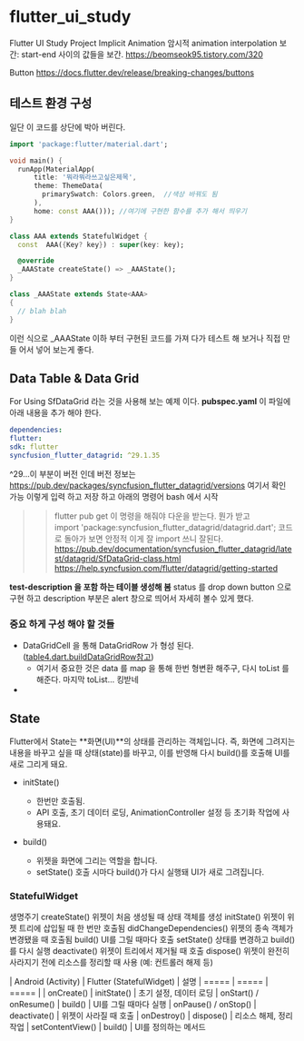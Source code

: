 # flutter_ui_study

Flutter UI Study Project
Implicit Animation 암시적 animation 
interpolation 보간: start-end 사이의 값들을 보간. 
https://beomseok95.tistory.com/320

Button
https://docs.flutter.dev/release/breaking-changes/buttons

## 테스트 환경 구성
일단 이 코드를 상단에 박아 버린다. 
```dart
import 'package:flutter/material.dart';

void main() {
  runApp(MaterialApp(
      title: '뭐라뭐라쓰고싶은제목',
      theme: ThemeData(
        primarySwatch: Colors.green,  //색상 바꿔도 됨
      ),
      home: const AAA())); //여기에 구현한 함수를 추가 해서 띄우기
}

class AAA extends StatefulWidget {
  const  AAA({Key? key}) : super(key: key);

  @override
  _AAAState createState() => _AAAState();
}

class _AAAState extends State<AAA> 
{
  // blah blah
}
```
이런 식으로 _AAAState 이하 부터 구현된 코드를 가져 다가 테스트 해 보거나 직접 만들 어서 넣어 보는게 좋다. 


## Data Table & Data Grid
For Using SfDataGrid 라는 것을 사용해 보는 예제 이다. 
**pubspec.yaml** 이 파일에 아래 내용을 추가 해야 한다.
```yaml
dependencies:
flutter:
sdk: flutter
syncfusion_flutter_datagrid: ^29.1.35
```
^29...이 부분이 버전 인데 버전 정보는 https://pub.dev/packages/syncfusion_flutter_datagrid/versions 여기서 확인 가능
이렇게 입력 하고 저장 하고 아래의 명령어 bash 에서 시작
>> flutter pub get 
이 명령을 해줘야 다운을 받는다. 뭔가 받고  
>> import 'package:syncfusion_flutter_datagrid/datagrid.dart';
코드로 돌아가 보면 안정적 이게 잘 import 쓰니 잘된다.
https://pub.dev/documentation/syncfusion_flutter_datagrid/latest/datagrid/SfDataGrid-class.html
https://help.syncfusion.com/flutter/datagrid/getting-started

**test-description 을 포함 하는 테이블 생성해 봄**
status 를 drop down button 으로 구현 하고 description 부분은 alert 창으로 띄어서 자세히 볼수 있게 했다. 

### 중요 하게 구성 해야 할 것들
- DataGridCell 을 통해 DataGridRow 가 형성 된다. ([table4.dart.buildDataGridRow참고](lib/tables/table4.dart:131))
  - 여기서 중요한 것은  data 를 map 을 통해 한번 형변환 해주구, 다시 toList 를 해준다. 마지막 toList... 킹받네
- 


## State
Flutter에서 State는 **화면(UI)**의 상태를 관리하는 객체입니다. 
즉, 화면에 그려지는 내용을 바꾸고 싶을 때 상태(state)를 바꾸고,
이를 반영해 다시 build()를 호출해 UI를 새로 그리게 돼요.

- initState()
  - 한번만 호출됨.
  - API 호출, 초기 데이터 로딩, AnimationController 설정 등 초기화 작업에 사용돼요.

- build()
  - 위젯을 화면에 그리는 역할을 합니다.
  - setState() 호출 시마다 build()가 다시 실행돼 UI가 새로 그려집니다.

### StatefulWidget 
생명주기
createState()	위젯이 처음 생성될 때 상태 객체를 생성
initState()	위젯이 위젯 트리에 삽입될 때 한 번만 호출됨
didChangeDependencies()	위젯의 종속 객체가 변경됐을 때 호출됨
build()	UI를 그릴 때마다 호출
setState()	상태를 변경하고 build()를 다시 실행
deactivate()	위젯이 트리에서 제거될 때 호출
dispose()	위젯이 완전히 사라지기 전에 리소스를 정리할 때 사용 (예: 컨트롤러 해제 등)

| Android (Activity) | Flutter (StatefulWidget) | 설명
| ===== | ===== | ===== |
| onCreate()	| initState() | 초기 설정, 데이터 로딩
| onStart() / onResume() | build() | UI를 그릴 때마다 실행
| onPause() / onStop() | deactivate() | 위젯이 사라질 때 호출
| onDestroy()	| dispose() | 리소스 해제, 정리 작업
| setContentView() | build() | UI를 정의하는 메서드